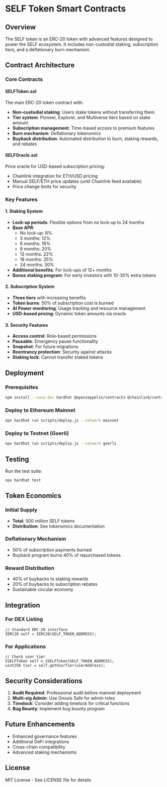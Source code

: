 # SELF Token Smart Contracts

## Overview
The SELF token is an ERC-20 token with advanced features designed to power the SELF ecosystem. It includes non-custodial staking, subscription tiers, and a deflationary burn mechanism.

## Contract Architecture

### Core Contracts

#### SELFToken.sol
The main ERC-20 token contract with:
- **Non-custodial staking**: Users stake tokens without transferring them
- **Tier system**: Pioneer, Explorer, and Multiverse tiers based on stake amount
- **Subscription management**: Time-based access to premium features
- **Burn mechanism**: Deflationary tokenomics
- **Buyback distribution**: Automated distribution to burn, staking rewards, and rebates

#### SELFOracle.sol
Price oracle for USD-based subscription pricing:
- Chainlink integration for ETH/USD pricing
- Manual SELF/ETH price updates (until Chainlink feed available)
- Price change limits for security

### Key Features

#### 1. Staking System
- **Lock-up periods**: Flexible options from no lock-up to 24 months
- **Base APR**: 
  - No lock-up: 8%
  - 3 months: 12%
  - 6 months: 16%
  - 9 months: 20%
  - 12 months: 22%
  - 18 months: 25%
  - 24 months: 30%
- **Additional benefits**: For lock-ups of 12+ months
- **Bonus staking program**: For early investors with 10-30% extra tokens

#### 2. Subscription System
- **Three tiers** with increasing benefits
- **Token burns**: 50% of subscription cost is burned
- **AI Power monitoring**: Usage tracking and resource management
- **USD-based pricing**: Dynamic token amounts via oracle

#### 3. Security Features
- **Access control**: Role-based permissions
- **Pausable**: Emergency pause functionality
- **Snapshot**: For future migrations
- **Reentrancy protection**: Security against attacks
- **Staking lock**: Cannot transfer staked tokens

## Deployment

### Prerequisites
```bash
npm install --save-dev hardhat @openzeppelin/contracts @chainlink/contracts
```

### Deploy to Ethereum Mainnet
```bash
npx hardhat run scripts/deploy.js --network mainnet
```

### Deploy to Testnet (Goerli)
```bash
npx hardhat run scripts/deploy.js --network goerli
```

## Testing

Run the test suite:
```bash
npx hardhat test
```

## Token Economics

### Initial Supply
- **Total**: 500 million SELF tokens
- **Distribution**: See tokenomics documentation

### Deflationary Mechanism
- 50% of subscription payments burned
- Buyback program burns 40% of repurchased tokens

### Reward Distribution
- 40% of buybacks to staking rewards
- 20% of buybacks to subscription rebates
- Sustainable circular economy

## Integration

### For DEX Listing
```solidity
// Standard ERC-20 interface
IERC20 self = IERC20(SELF_TOKEN_ADDRESS);
```

### For Applications
```solidity
// Check user tier
ISELFToken self = ISELFToken(SELF_TOKEN_ADDRESS);
uint256 tier = self.getUserTier(userAddress);
```

## Security Considerations

1. **Audit Required**: Professional audit before mainnet deployment
2. **Multi-sig Admin**: Use Gnosis Safe for admin roles
3. **Timelock**: Consider adding timelock for critical functions
4. **Bug Bounty**: Implement bug bounty program

## Future Enhancements

- Enhanced governance features
- Additional DeFi integrations
- Cross-chain compatibility
- Advanced staking mechanisms

## License
MIT License - See LICENSE file for details